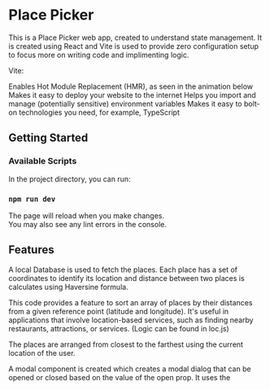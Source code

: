 
# Place Picker
This is a Place Picker web app, created to understand state management. It is created using React and Vite is used to provide zero configuration setup to focus more on writing code and implimenting logic.

Vite:

Enables Hot Module Replacement (HMR), as seen in the animation below
Makes it easy to deploy your website to the internet
Helps you import and manage (potentially sensitive) environment variables
Makes it easy to bolt-on technologies you need, for example, TypeScript

## Getting Started




### Available Scripts

In the project directory, you can run:

### `npm run dev`



The page will reload when you make changes.\
You may also see any lint errors in the console.
## Features

A local Database is used to fetch the places. Each place has a set of coordinates to identify its location and distance between two places is calculates using Haversine formula.

This code provides a feature to sort an array of places by their distances from a given reference point (latitude and longitude). It's useful in applications that involve location-based services, such as finding nearby restaurants, attractions, or services. (Logic can be found in loc.js)

The places are arranged from closest to the farthest using the current location of the user.

A modal component is created which creates a modal dialog that can be opened or closed based on the value of the open prop. It uses the <dialog> element, along with the showModal and close methods, to manage the modal's visibility. The createPortal function ensures that the modal is rendered outside the normal DOM hierarchy, typically at the end of the document body, to avoid styling conflicts and improve accessibility.


## Features

A local Database is used to fetch the places. Each place has a set of coordinates to identify its location and distance between two places is calculates using Haversine formula.

This code provides a feature to sort an array of places by their distances from a given reference point (latitude and longitude). It's useful in applications that involve location-based services, such as finding nearby restaurants, attractions, or services. (Logic can be found in loc.js)

The places are arranged from closest to the farthest using the current location of the user.

A modal component is created which creates a modal dialog that can be opened or closed based on the value of the open prop. It uses the <dialog> element, along with the showModal and close methods, to manage the modal's visibility. The createPortal function ensures that the modal is rendered outside the normal DOM hierarchy, typically at the end of the document body, to avoid styling conflicts and improve accessibility.

